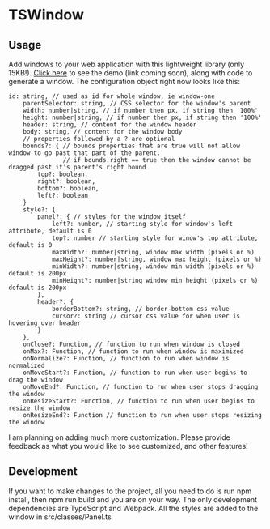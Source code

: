 # TSWindow

## Usage
Add windows to your web application with this lightweight library (only 15KB!). [Click here]() to see the demo (link coming soon), along with code to generate a window. The configuration object right now looks like this:
```
id: string, // used as id for whole window, ie window-one
    parentSelector: string, // CSS selector for the window's parent
    width: number|string, // if number then px, if string then '100%'
    height: number|string, // if number then px, if string then '100%'
    header: string, // content for the window header
    body: string, // content for the window body
    // properties followed by a ? are optional
    bounds?: { // bounds properties that are true will not allow window to go past that part of the parent.
               // if bounds.right == true then the window cannot be dragged past it's parent's right bound
        top?: boolean,
        right?: boolean,
        bottom?: boolean,
        left?: boolean
    }
    style?: {
        panel?: { // styles for the window itself
            left?: number, // starting style for window's left attribute, default is 0
            top?: number // starting style for winow's top attribute, default is 0
            maxWidth?: number|string, window max width (pixels or %)
            maxHeight?: number|string, window max height (pixels or %)
            minWidth?: number|string, window min width (pixels or %) default is 200px
            minHeight?: number|string window min height (pixels or %) default is 200px
        },
        header?: {
            borderBottom?: string, // border-bottom css value
            cursor?: string // cursor css value for when user is hovering over header
        }
    },
    onClose?: Function, // function to run when window is closed
    onMax?: Function, // function to run when window is maximized
    onNormalize?: Function, // function to run when window is normalized
    onMoveStart?: Function, // function to run when user begins to drag the window
    onMoveEnd?: Function, // function to run when user stops dragging the window
    onResizeStart?: Function, // function to run when user begins to resize the window
    onResizeEnd?: Function // function to run when user stops resizing the window
```
I am planning on adding much more customization. Please provide feedback as what you would like to see customized, and other features! 

## Development
If you want to make changes to the project, all you need to do is run npm install, then npm run build and you are on your way. The only development dependencies are TypeScript and Webpack. All the styles are added to the window in src/classes/Panel.ts